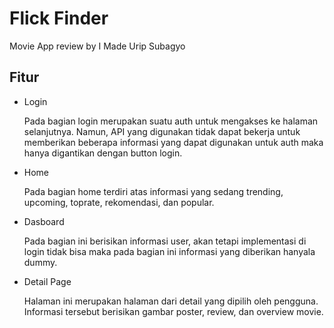 
# Flick Finder

Movie App review by I Made Urip Subagyo

## Fitur

- Login 
    
    Pada bagian login merupakan suatu auth untuk mengakses ke halaman selanjutnya. Namun, API yang digunakan tidak dapat bekerja untuk memberikan beberapa informasi yang dapat digunakan untuk auth maka hanya digantikan dengan button login.

- Home

    Pada bagian home terdiri atas informasi yang sedang trending, upcoming, toprate, rekomendasi, dan popular.

- Dasboard
    
    Pada bagian ini berisikan informasi user, akan tetapi implementasi di login tidak bisa maka pada bagian ini informasi yang diberikan hanyala dummy.

- Detail Page
    
    Halaman ini merupakan halaman dari detail yang dipilih oleh pengguna. Informasi tersebut berisikan gambar poster, review, dan overview movie.




